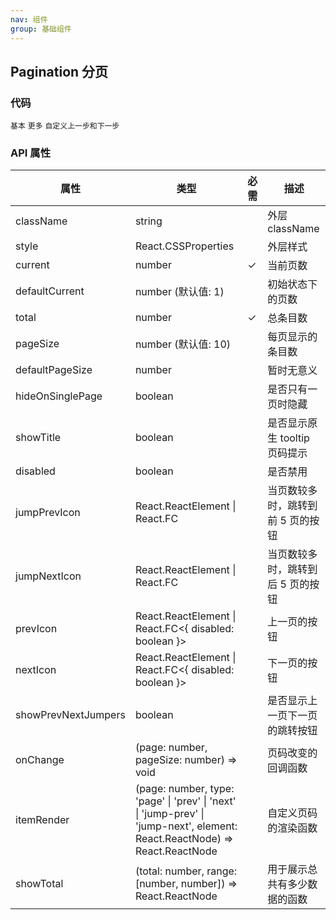 ```yaml
---
nav: 组件
group: 基础组件
---
```


## Pagination 分页

### 代码

<code src="../../demo/Pagination/basic.tsx">基本</code>
<code src="../../demo/Pagination/more.tsx">更多</code>
<code src="../../demo/Pagination/custom.tsx">自定义上一步和下一步</code>

### API 属性

| 属性                | 类型                                                                                                                                        | 必需 | 描述                              |
| ------------------- | ------------------------------------------------------------------------------------------------------------------------------------------- | ---- | --------------------------------- |
| className           | string                                                                                                                                      |      | 外层 className                    |
| style               | React.CSSProperties                                                                                                                         |      | 外层样式                          |
| current             | number                                                                                                                                      | ✓    | 当前页数                          |
| defaultCurrent      | number (默认值: 1)                                                                                                                          |      | 初始状态下的页数                  |
| total               | number                                                                                                                                      | ✓    | 总条目数                          |
| pageSize            | number (默认值: 10)                                                                                                                         |      | 每页显示的条目数                  |
| defaultPageSize     | number                                                                                                                                      |      | 暂时无意义                        |
| hideOnSinglePage    | boolean                                                                                                                                     |      | 是否只有一页时隐藏                |
| showTitle           | boolean                                                                                                                                     |      | 是否显示原生 tooltip 页码提示     |
| disabled            | boolean                                                                                                                                     |      | 是否禁用                          |
| jumpPrevIcon        | React.ReactElement \| React.FC                                                                                                              |      | 当页数较多时，跳转到前 5 页的按钮 |
| jumpNextIcon        | React.ReactElement \| React.FC                                                                                                              |      | 当页数较多时，跳转到后 5 页的按钮 |
| prevIcon            | React.ReactElement \| React.FC<{ disabled: boolean }>                                                                                       |      | 上一页的按钮                      |
| nextIcon            | React.ReactElement \| React.FC<{ disabled: boolean }>                                                                                       |      | 下一页的按钮                      |
| showPrevNextJumpers | boolean                                                                                                                                     |      | 是否显示上一页下一页的跳转按钮    |
| onChange            | (page: number, pageSize: number) => void                                                                                                    |      | 页码改变的回调函数                |
| itemRender          | (page: number, type: 'page' &#124; 'prev' &#124; 'next' &#124; 'jump-prev' &#124; 'jump-next', element: React.ReactNode) => React.ReactNode |      | 自定义页码的渲染函数              |
| showTotal           | (total: number, range: [number, number]) => React.ReactNode                                                                                 |      | 用于展示总共有多少数据的函数      |
